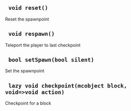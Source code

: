 ## ` void reset()`
Reset the spawnpoint

## ` void respawn()`
Teleport the player to last checkpoint

## ` bool setSpawn(bool silent)`
Set the spawnpoint

## ` lazy void checkpoint(mcobject block, void=>void action)`
Checkpoint for a block



